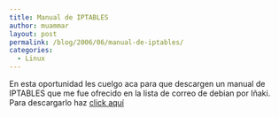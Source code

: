 ```yaml
---
title: Manual de IPTABLES
author: muammar
layout: post
permalink: /blog/2006/06/manual-de-iptables/
categories:
  - Linux
---
```

En esta oportunidad les cuelgo aca para que descargen un manual de IPTABLES que me fue ofrecido en la lista de correo de debian por Iñaki.  
Para descargarlo haz [click aquí][1]

 [1]: http://www.muammar.me/blog/iptables.pdf "Manual IPTABLE"